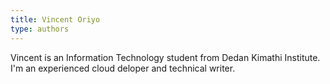 ```yaml
---
title: Vincent Oriyo
type: authors
---
```

Vincent is an Information Technology student from Dedan Kimathi Institute. I'm an experienced cloud deloper and technical writer.
